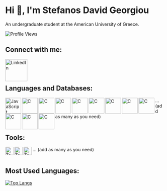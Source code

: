 # Hi 👋, I'm Stefanos David Georgiou

An undergraduate student at the American University of Greece.

![Profile Views](https://komarev.com/ghpvc/?username=Ogstef&color=blue)


## Connect with me:
[<img align="left" alt="LinkedIn" width="70px" src="https://cdn-icons-png.flaticon.com/512/174/174857.png" />][linkedin]

<br />

[linkedin]: https://www.linkedin.com/in/stefanos-georgiou13/

<br />
<br />


## Languages and Databases:
<img align="left" alt="JavaScript" width="50px" src="https://cdn.icon-icons.com/icons2/2415/PNG/512/java_original_wordmark_logo_icon_146459.png" />
<img align="left" alt="C" width="50px" src="https://cdn3.iconfinder.com/data/icons/logos-and-brands-adobe/512/267_Python-512.png" />
<img align="left" alt="C" width="50px" src="https://cdn-icons-png.flaticon.com/512/732/732212.png" />
<img align="left" alt="C" width="50px" src="https://cdn4.iconfinder.com/data/icons/social-media-logos-6/512/121-css3-512.png" />
<img align="left" alt="C" width="50px" src="https://iconape.com/wp-content/png_logo_vector/c.png" />
<img align="left" alt="C" width="50px" src="https://static.vecteezy.com/system/resources/previews/027/127/463/non_2x/javascript-logo-javascript-icon-transparent-free-png.png" />
<img align="left" alt="C" width="50px" src="https://cdn.icon-icons.com/icons2/2415/PNG/512/c_original_logo_icon_146611.png" />
<img align="left" alt="C" width="50px" src="https://cdn-icons-png.flaticon.com/512/6132/6132222.png" />
<img align="left" alt="C" width="50px" src="https://cdn.iconscout.com/icon/free/png-256/free-react-1-282599.png?f=webp" />
<img align="left" alt="C" width="50px" src="https://cdn-icons-png.flaticon.com/512/4248/4248443.png" />
<img align="left" alt="C" width="50px" src="https://upload.wikimedia.org/wikipedia/commons/thumb/2/29/Postgresql_elephant.svg/1200px-Postgresql_elephant.svg.png" />
<img align="left" alt="C" width="50px" src="https://static-00.iconduck.com/assets.00/kotlin-icon-512x512-0o0lfw0b.png" />

... (add as many as you need)
<br />
<br />

## Tools:
<img align="left" alt="Tool1" width="26px" src="https://static-00.iconduck.com/assets.00/postman-icon-497x512-beb7sy75.png" />
<img align="left" alt="Tool1" width="26px" src="https://git-scm.com/images/logos/downloads/Git-Icon-1788C.png" />
<img align="left" alt="Tool1" width="26px" src="[https://git-scm.com/images/logos/downloads/Git-Icon-1788C.png]" />



... (add as many as you need)
<br />
<br />

## Most Used Languages:
[![Top Langs](https://github-readme-stats.vercel.app/api/top-langs/?username=Ogstef&layout=compact)](https://github.com/Ogstef)

